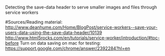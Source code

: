 Detecting the save-data header to serve smaller images and files through service workers

#Sources/Reading material:
http://www.deanhume.com/Home/BlogPost/service-workers--save-your-users-data-using-the-save-data-header/10139
http://www.html5rocks.com/en/tutorials/service-worker/introduction/#toc-before
Turn on data saving on mac for testing: https://support.google.com/chrome/answer/2392284?hl=en